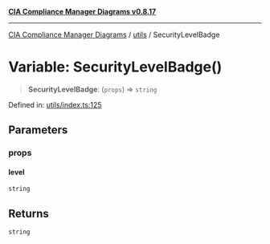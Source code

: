 [**CIA Compliance Manager Diagrams v0.8.17**](../../README.md)

***

[CIA Compliance Manager Diagrams](../../modules.md) / [utils](../README.md) / SecurityLevelBadge

# Variable: SecurityLevelBadge()

> **SecurityLevelBadge**: (`props`) => `string`

Defined in: [utils/index.ts:125](https://github.com/Hack23/cia-compliance-manager/blob/6a2219920f4c187f7eafa3e355e36b35c9c19248/src/utils/index.ts#L125)

## Parameters

### props

#### level

`string`

## Returns

`string`
